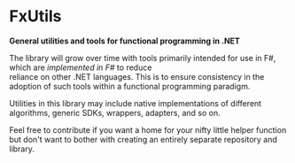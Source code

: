 # FxUtils
**General utilities and tools for functional programming in .NET**


The library will grow over time with tools primarily intended 
for use in F#, which are *implemented in F#* to reduce  
reliance on other .NET languages. This is to ensure consistency 
in the adoption of such tools within a functional programming 
paradigm.

Utilities in this library may include native implementations of 
different algorithms, generic SDKs, wrappers, adapters, and so on. 

Feel free to contribute if you want a home for your nifty little 
helper function but don't want to bother with creating an entirely 
separate repository and library.
